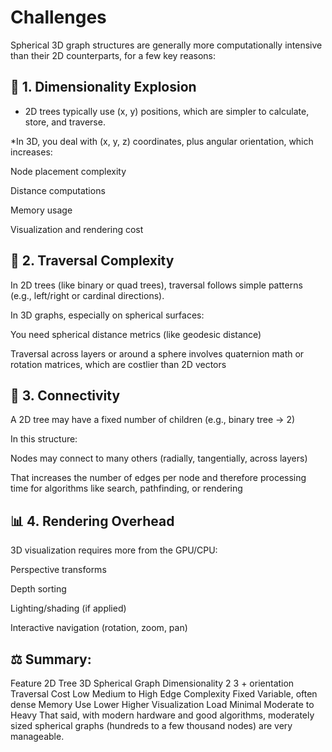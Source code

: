 # Challenges

Spherical 3D graph structures are generally more computationally intensive than their 2D counterparts, for a few key reasons:

## 🧮 1. Dimensionality Explosion

+ 2D trees typically use (x, y) positions, which are simpler to calculate, store, and traverse.

*In 3D, you deal with (x, y, z) coordinates, plus angular orientation, which increases:

Node placement complexity

Distance computations

Memory usage

Visualization and rendering cost

## 🔁 2. Traversal Complexity

In 2D trees (like binary or quad trees), traversal follows simple patterns (e.g., left/right or cardinal directions).

In 3D graphs, especially on spherical surfaces:

You need spherical distance metrics (like geodesic distance)

Traversal across layers or around a sphere involves quaternion math or rotation matrices, which are costlier than 2D vectors

## 🔗 3. Connectivity

A 2D tree may have a fixed number of children (e.g., binary tree → 2)

In this structure:

Nodes may connect to many others (radially, tangentially, across layers)

That increases the number of edges per node and therefore processing time for algorithms like search, pathfinding, or rendering


## 📊 4. Rendering Overhead

3D visualization requires more from the GPU/CPU:

Perspective transforms

Depth sorting

Lighting/shading (if applied)

Interactive navigation (rotation, zoom, pan)

## ⚖️ Summary:

Feature	2D Tree	3D Spherical Graph
Dimensionality	2	3 + orientation
Traversal Cost	Low	Medium to High
Edge Complexity	Fixed	Variable, often dense
Memory Use	Lower	Higher
Visualization Load	Minimal	Moderate to Heavy
That said, with modern hardware and good algorithms, moderately sized spherical graphs (hundreds to a few thousand nodes) are very manageable.
